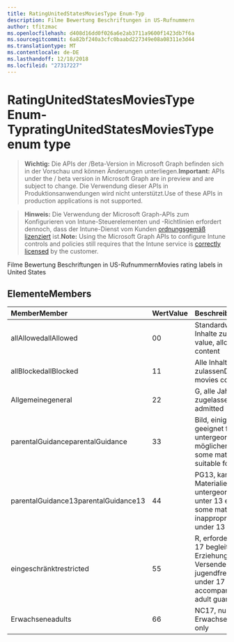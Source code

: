 ```yaml
---
title: RatingUnitedStatesMoviesType Enum-Typ
description: Filme Bewertung Beschriftungen in US-Rufnummern
author: tfitzmac
ms.openlocfilehash: d408d16dd0f026a6e2ab3711a9600f1423db7f6a
ms.sourcegitcommit: 6a82bf240a3cfc0baabd227349e08a08311e3d44
ms.translationtype: MT
ms.contentlocale: de-DE
ms.lasthandoff: 12/18/2018
ms.locfileid: "27317227"
---
```

# <a name="ratingunitedstatesmoviestype-enum-type"></a><span data-ttu-id="3c713-103">RatingUnitedStatesMoviesType Enum-Typ</span><span class="sxs-lookup"><span data-stu-id="3c713-103">ratingUnitedStatesMoviesType enum type</span></span>

> <span data-ttu-id="3c713-104">**Wichtig:** Die APIs der /Beta-Version in Microsoft Graph befinden sich in der Vorschau und können Änderungen unterliegen.</span><span class="sxs-lookup"><span data-stu-id="3c713-104">**Important:** APIs under the / beta version in Microsoft Graph are in preview and are subject to change.</span></span> <span data-ttu-id="3c713-105">Die Verwendung dieser APIs in Produktionsanwendungen wird nicht unterstützt.</span><span class="sxs-lookup"><span data-stu-id="3c713-105">Use of these APIs in production applications is not supported.</span></span>

> <span data-ttu-id="3c713-106">**Hinweis:** Die Verwendung der Microsoft Graph-APIs zum Konfigurieren von Intune-Steuerelementen und -Richtlinien erfordert dennoch, dass der Intune-Dienst vom Kunden [ordnungsgemäß lizenziert](https://go.microsoft.com/fwlink/?linkid=839381) ist.</span><span class="sxs-lookup"><span data-stu-id="3c713-106">**Note:** Using the Microsoft Graph APIs to configure Intune controls and policies still requires that the Intune service is [correctly licensed](https://go.microsoft.com/fwlink/?linkid=839381) by the customer.</span></span>

<span data-ttu-id="3c713-107">Filme Bewertung Beschriftungen in US-Rufnummern</span><span class="sxs-lookup"><span data-stu-id="3c713-107">Movies rating labels in United States</span></span>
## <a name="members"></a><span data-ttu-id="3c713-108">Elemente</span><span class="sxs-lookup"><span data-stu-id="3c713-108">Members</span></span>
|<span data-ttu-id="3c713-109">Member</span><span class="sxs-lookup"><span data-stu-id="3c713-109">Member</span></span>|<span data-ttu-id="3c713-110">Wert</span><span class="sxs-lookup"><span data-stu-id="3c713-110">Value</span></span>|<span data-ttu-id="3c713-111">Beschreibung</span><span class="sxs-lookup"><span data-stu-id="3c713-111">Description</span></span>|
|:---|:---|:---|
|<span data-ttu-id="3c713-112">allAllowed</span><span class="sxs-lookup"><span data-stu-id="3c713-112">allAllowed</span></span>|<span data-ttu-id="3c713-113">0</span><span class="sxs-lookup"><span data-stu-id="3c713-113">0</span></span>|<span data-ttu-id="3c713-114">Standardwert, alle Filme Inhalte zulassen</span><span class="sxs-lookup"><span data-stu-id="3c713-114">Default value, allow all movies content</span></span>|
|<span data-ttu-id="3c713-115">allBlocked</span><span class="sxs-lookup"><span data-stu-id="3c713-115">allBlocked</span></span>|<span data-ttu-id="3c713-116">1</span><span class="sxs-lookup"><span data-stu-id="3c713-116">1</span></span>|<span data-ttu-id="3c713-117">Alle Inhalte Filme nicht zulassen</span><span class="sxs-lookup"><span data-stu-id="3c713-117">Do not allow any movies content</span></span>|
|<span data-ttu-id="3c713-118">Allgemeine</span><span class="sxs-lookup"><span data-stu-id="3c713-118">general</span></span>|<span data-ttu-id="3c713-119">2</span><span class="sxs-lookup"><span data-stu-id="3c713-119">2</span></span>|<span data-ttu-id="3c713-120">G, alle Jahren zugelassen</span><span class="sxs-lookup"><span data-stu-id="3c713-120">G, all ages admitted</span></span>|
|<span data-ttu-id="3c713-121">parentalGuidance</span><span class="sxs-lookup"><span data-stu-id="3c713-121">parentalGuidance</span></span>|<span data-ttu-id="3c713-122">3</span><span class="sxs-lookup"><span data-stu-id="3c713-122">3</span></span>|<span data-ttu-id="3c713-123">Bild, einige Material geeignet für untergeordnete Elemente möglicherweise nicht</span><span class="sxs-lookup"><span data-stu-id="3c713-123">PG, some material may not be suitable for children</span></span>|
|<span data-ttu-id="3c713-124">parentalGuidance13</span><span class="sxs-lookup"><span data-stu-id="3c713-124">parentalGuidance13</span></span>|<span data-ttu-id="3c713-125">4</span><span class="sxs-lookup"><span data-stu-id="3c713-125">4</span></span>|<span data-ttu-id="3c713-126">PG13, kann einige Materialien für untergeordnete Elemente unter 13 eventuell</span><span class="sxs-lookup"><span data-stu-id="3c713-126">PG13, some material may be inappropriate for children under 13</span></span>|
|<span data-ttu-id="3c713-127">eingeschränkt</span><span class="sxs-lookup"><span data-stu-id="3c713-127">restricted</span></span>|<span data-ttu-id="3c713-128">5</span><span class="sxs-lookup"><span data-stu-id="3c713-128">5</span></span>|<span data-ttu-id="3c713-129">R, erfordern Viewer unter 17 begleitenden Erziehungsberechtigte Versender nicht jugendfreier</span><span class="sxs-lookup"><span data-stu-id="3c713-129">R, viewers under 17 require accompanying parent or adult guardian</span></span>|
|<span data-ttu-id="3c713-130">Erwachsene</span><span class="sxs-lookup"><span data-stu-id="3c713-130">adults</span></span>|<span data-ttu-id="3c713-131">6</span><span class="sxs-lookup"><span data-stu-id="3c713-131">6</span></span>|<span data-ttu-id="3c713-132">NC17, nur Erwachsene</span><span class="sxs-lookup"><span data-stu-id="3c713-132">NC17, adults only</span></span>|





